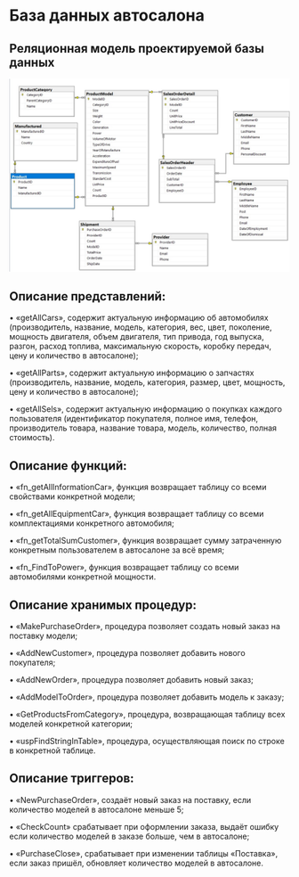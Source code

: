 # База данных автосалона
## Реляционная модель проектируемой базы данных
![alt text](https://github.com/da-skot/autosalon/blob/main/src/image.jpg)
## Описание представлений:
•	«getAllCars», содержит актуальную информацию об автомобилях (производитель, название, модель, категория, вес, цвет, поколение, мощность двигателя, объем двигателя, тип привода, год выпуска, разгон, расход топлива, максимальную скорость, коробку передач, цену и количество в автосалоне);

•	«getAllParts», содержит актуальную информацию о запчастях (производитель, название, модель, категория, размер, цвет, мощность, цену и количество в автосалоне);

•	«getAllSels», содержит актуальную информацию о покупках каждого пользователя (идентификатор покупателя, полное имя, телефон, производитель товара, название товара, модель, количество, полная стоимость).

## Описание функций:
•	«fn_getAllInformationCar», функция возвращает таблицу со всеми свойствами конкретной модели;

•	«fn_getAllEquipmentCar», функция возвращает таблицу со всеми комплектациями конкретного автомобиля;

•	«fn_getTotalSumCustomer», функция возвращает сумму затраченную конкретным пользователем в автосалоне за всё время;

•	«fn_FindToPower», функция возвращает таблицу со всеми автомобилями конкретной мощности.

## Описание хранимых процедур:
•	«MakePurchaseOrder», процедура позволяет создать новый заказ на поставку модели;

•	«AddNewCustomer», процедура позволяет добавить нового покупателя;

•	«AddNewOrder», процедура позволяет добавить новый заказ;

•	«AddModelToOrder», процедура позволяет добавить модель к заказу;

•	 «GetProductsFromCategory», процедура, возвращающая таблицу всех моделей конкретной категории;

•	 «uspFindStringInTable», процедура, осуществляющая поиск по строке в конкретной таблице.

## Описание триггеров:
•	«NewPurchaseOrder», создаёт новый заказ на поставку, если количество моделей в автосалоне меньше 5;

•	«CheckCount» срабатывает при оформлении заказа, выдаёт ошибку если количество моделей в заказе больше, чем в автосалоне;

•	«PurchaseClose», срабатывает при изменении таблицы «Поставка», если заказ пришёл, обновляет количество моделей в автосалоне.
